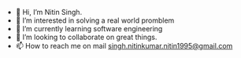 - 👋 Hi, I’m Nitin Singh.
- 👀 I’m interested in solving a real world promblem
- 🌱 I’m currently learning software engineering
- 💞️ I’m looking to collaborate on great things.
- 📫 How to reach me on mail singh.nitinkumar.nitin1995@gmail.com

<!---
maddykumarsingh/maddykumarsingh is a ✨ special ✨ repository because its `README.md` (this file) appears on your GitHub profile.
You can click the Preview link to take a look at your changes.
--->
